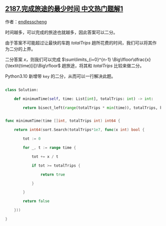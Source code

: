 ## [2187.完成旅途的最少时间 中文热门题解1](https://leetcode.cn/problems/minimum-time-to-complete-trips/solutions/100000/er-fen-da-an-python-yi-xing-gao-ding-by-xwvs8)

作者：[endlesscheng](https://leetcode.cn/u/endlesscheng)

时间越多，可以完成的旅途也就越多，因此答案可以二分。

由于答案不可能超过让最快的车跑 $\textit{totalTrips}$ 趟所花费的时间，我们可以将其作为二分的上界。

二分答案 $x$，则我们可以完成 $\sum\limits_{i=0}^{n-1} \Big\lfloor\dfrac{x}{\textit{time}[i]}\Big\rfloor$ 趟旅途，将其和 $\textit{totalTrips}$ 比较来做二分。

Python3.10 新增带 `key` 的二分，从而可以一行解决此题。

```Python [sol1-Python3]
class Solution:
    def minimumTime(self, time: List[int], totalTrips: int) -> int:
        return bisect_left(range(totalTrips * min(time)), totalTrips, key=lambda x: sum(x // t for t in time))
```

```go [sol1-Go]
func minimumTime(time []int, totalTrips int) int64 {
	return int64(sort.Search(totalTrips*1e7, func(x int) bool {
		tot := 0
		for _, t := range time {
			tot += x / t
			if tot >= totalTrips {
				return true
			}
		}
		return false
	}))
}
```
